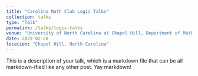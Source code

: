 ```yaml
---
title: "Carolina Math Club Logic Talks"
collection: talks
type: "Talk"
permalink: /talks/logic-talks
venue: "University of North Carolina at Chapel Hill, Department of Mathematics"
date: 2025-02-28
location: "Chapel Hill, North Carolina"
---
```


This is a description of your talk, which is a markdown file that can be all markdown-ified like any other post. Yay markdown!
